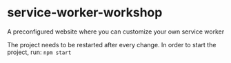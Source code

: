 # service-worker-workshop
A preconfigured website where you can customize your own service worker

The project needs to be restarted after every change. In order to start the project, run:
```npm start```
